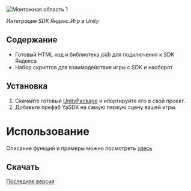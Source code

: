 ![Монтажная область 1](https://user-images.githubusercontent.com/62552418/205439375-fc552ce6-7fa6-49c4-b15e-39c9b6734d1a.png)

_Интеграция SDK Яндекс.Игр в Unity_


## Содержание

- Готовый HTML код и библиотека _jslib_ для подключения к SDK Яндекса
- Набор скриптов для взаимодействия игры с SDK и наоборот

## Установка

1. Скачайте готовый [UnityPackage](https://github.com/LogicZepochka/YSDK-Unity/releases/) и ипортируйте его в свой проект.
2. Добавьте префаб YaSDK на самую первую сцену вашей игры.

# Использование
Описание функций и примеры можно посмотреть [здесь](https://github.com/LogicZepochka/YSDK-Unity/wiki)

## Скачать ##

[Последняя версия](https://github.com/LogicZepochka/YSDK-Unity/releases/)
